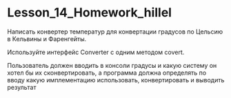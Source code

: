# Lesson_14_Homework_hillel
Написать конвертер температур для конвертации градусов по Цельсию в Кельвины и Фаренгейты.

Используйте интерфейс Converter с одним методом covert.

Пользователь должен вводить в консоли градусы и какую систему он хотел бы их сконвертировать, а программа должна определять по вводу какую имплементацию использовать, конвертировать и выводить результат
